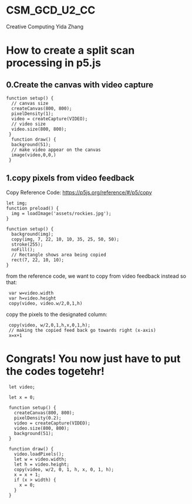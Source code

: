 # CSM_GCD_U2_CC
Creative Computing
Yida Zhang
# How to create a split scan processing in p5.js

## 0.Create the canvas with video capture
    function setup() {
      // canvas size
      createCanvas(800, 800);
      pixelDensity(1);
      video = createCapture(VIDEO);
      // video size
      video.size(800, 800);
     }
      function draw() {
      background(51);
      // make video appear on the canvas
      image(video,0,0,)
     }

     
## 1.copy pixels from video feedback
Copy Reference Code: https://p5js.org/reference/#/p5/copy
    
    let img;
    function preload() {
      img = loadImage('assets/rockies.jpg');
    }

    function setup() {
      background(img);
      copy(img, 7, 22, 10, 10, 35, 25, 50, 50);
      stroke(255);
      noFill();
      // Rectangle shows area being copied
      rect(7, 22, 10, 10);
    }
    
from the reference code, we want to copy from video feedback instead
so that:

     var w=video.width
     var h=video.height
     copy(video, video.w/2,0,1,h)

copy the pixels to the designated column:

     copy(video, w/2,0,1,h,x,0,1,h);
     // making the copied feed back go towards right (x-axis)
     x=x+1
     
# Congrats! You now just have to put the codes togetehr!

     let video;

     let x = 0;

     function setup() {
       createCanvas(800, 800);
       pixelDensity(0.2);
       video = createCapture(VIDEO);
       video.size(800, 800);
       background(51);
     }

     function draw() {
       video.loadPixels();
       let w = video.width;
       let h = video.height;
       copy(video, w/2, 0, 1, h, x, 0, 1, h);
       x = x + 1;
       if (x > width) {
         x = 0;
       }
     }

